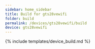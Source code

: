 ```yaml
---
sidebar: home_sidebar
title: Build for gts28vewifi
folder: build
permalink: /devices/gts28vewifi/build
device: gts28vewifi
---
```

{% include templates/device_build.md %}
